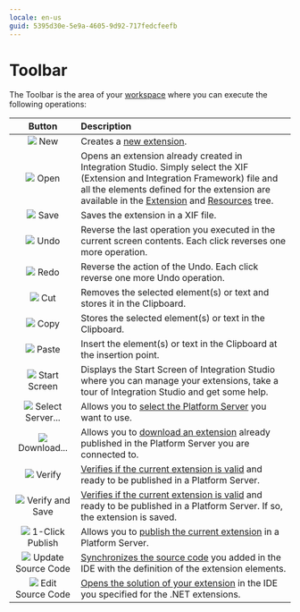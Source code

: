 ```yaml
---
locale: en-us
guid: 5395d30e-5e9a-4605-9d92-717fedcfeefb
---
```


# Toolbar

The Toolbar is the area of your [workspace](<workspace.md>) where you can execute the following operations:

Button | Description
:-----:|:-----------
![](images/file-new.gif) New | Creates a [new extension](<../../extensibility-and-integration/integration-studio/extension-life-cycle/extension-create.md>).
![](images/file-open.gif) Open | Opens an extension already created in Integration Studio. Simply select the XIF (Extension and Integration Framework) file and all the elements defined for the extension are available in the [Extension](<multi-tree-navigator.md>) and [Resources](<resources-tree.md>) tree.
![](images/file-save.gif) Save | Saves the extension in a XIF file.
![](images/file-undo.gif) Undo | Reverse the last operation you executed in the current screen contents. Each click reverses one more operation.
![](images/file-redo.gif) Redo | Reverse the action of the Undo. Each click reverse one more Undo operation.
![](images/file-cut.gif) Cut | Removes the selected element(s) or text and stores it in the Clipboard.
![](images/file-copy.gif) Copy | Stores the selected element(s) or text in the Clipboard.
![](images/file-paste.gif) Paste | Insert the element(s) or text in the Clipboard at the insertion point.
![](images/home.gif) Start Screen | Displays the Start Screen of Integration Studio where you can manage your extensions, take a tour of Integration Studio and get some help.
![](images/connect-server.gif) Select Server... | Allows you to [select the Platform Server](<menu/file/server-select-window.md>) you want to use.
![](images/download-icon.gif) Download... | Allows you to [download an extension](<../../extensibility-and-integration/integration-studio/managing-extensions/extension-download.md>) already published in the Platform Server you are connected to.
![](images/validate.gif) Verify | [Verifies if the current extension is valid](<../../extensibility-and-integration/integration-studio/extension-life-cycle/extension-verify.md>) and ready to be published in a Platform Server.
![](images/verify-save-icon.gif) Verify and Save | [Verifies if the current extension is valid](<../../extensibility-and-integration/integration-studio/extension-life-cycle/extension-verify.md>) and ready to be published in a Platform Server. If so, the extension is saved.
![](images/1-click-publish-icon.gif) 1-Click Publish | Allows you to [publish the current extension](<../../extensibility-and-integration/integration-studio/extension-life-cycle/extension-1-cp.md>) in a Platform Server.
![](images/update-source-code.gif) Update Source Code | [Synchronizes the source code](<../../extensibility-and-integration/integration-studio/extension-life-cycle/extension-update-source-code.md>) you added in the IDE with the definition of the extension elements.
![](images/launch-ide-net.gif) Edit Source Code | [Opens the solution of your extension](<../../extensibility-and-integration/integration-studio/extension-life-cycle/extension-code-edit.md>) in the IDE you specified for the .NET extensions.
